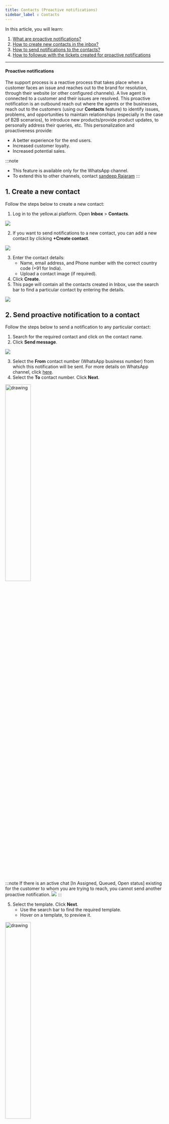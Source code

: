 ```yaml
---
title: Contacts (Proactive notifications)
sidebar_label : Contacts 
---
```


In this article, you will learn: 
1. [What are proactive notifications?](#defination)
2. [How to create new contacts in the inbox?](#1)
3. [How to send notifications to the contacts?](#2)
4. [How to followup with the tickets created for proactive notifications](#3)

------



#### <a name="defination"></a>  **Proactive notifications**

The support process is a reactive process that takes place when a customer faces an issue and reaches out to the brand for resolution, through their website (or other configured channels). A live agent is connected to a customer and their issues are resolved. 
This proactive notification is an outbound reach out where the agents or the businesses, reach out to the customers (using our **Contacts** feature) to identify issues, problems, and opportunities to maintain relationships (especially in the case of B2B scenarios), to introduce new products/provide product updates, to personally address their queries, etc. This personalization and proactiveness provide:
- A better experience for the end users. 
- Increased customer loyalty.
- Increased potential sales.

:::note 
* This feature is available only for the WhatsApp channel.   
* To extend this to other channels, contact [sandeep Rajaram](mailto:sandeep.rajaram@yellow.ai)
:::

## <a name="1"></a> 1. Create a new contact 

Follow the steps below to create a new contact:  

1. Log in to the yellow.ai platform. Open **Inbox** > **Contacts**. 

![](https://i.imgur.com/n9Sgfrq.png)

2. If you want to send notifications to a new contact, you can add a new contact by clicking **+Create contact**.  

![](https://i.imgur.com/EyUiBa0.png)  

3. Enter the contact details: 
	- Name, email address, and Phone number with the correct country code (+91 for India). 
	- Upload a contact image (if required). 
4. Click **Create**. 
5. This page will contain all the contacts created in Inbox, use the search bar to find a particular contact by entering the details. 

![](https://i.imgur.com/Za2s5v6.png)



## <a name="2"></a>  2. Send proactive notification to a contact 



Follow the steps below to send a notification to any particular contact:  

1. Search for the required contact and click on the contact name. 
2. Click **Send message**. 

![](https://i.imgur.com/KocHhhp.png)

3. Select the **From** contact number (WhatsApp business number) from which this notification will be sent. For more details on WhatsApp channel, click [here](https://docs.yellow.ai/docs/platform_concepts/channelConfiguration/whatsapp-configuration). 
4. Select the **To** contact number. Click **Next**. 


<img src="https://i.imgur.com/aTNnnoI.png" alt="drawing" width="40%"/>

:::note
If there is an active chat [In Assigned, Queued, Open status] existing for the customer to whom you are trying to reach, you cannot send another proactive notification.
![](https://i.imgur.com/ZRAJhLL.png)
:::

5. Select the template. Click **Next**. 
	- Use the search bar to find the required template. 
	- Hover on a template, to preview it. 

<img src="https://i.imgur.com/NyoAjdh.png" alt="drawing" width="40%"/>

6. You can attach media/ variables/ dynamic content and click **Next**. 

<img src="https://i.imgur.com/91jzw4O.png" alt="drawing" width="70%"/>

7. Add the following details and click **Create ticket and send**: 
	- Select the **Priority**.
	- Select **Assignee** from the drop-down to assign this ticket to an inbox agent. 
	- Add a **Description**. 

<img src="https://i.imgur.com/VxFCRYN.png" alt="drawing" width="40%"/>

8. A ticket will be created and assigned to the agent. These details will be visible on the **Timeline** tab.

<img src="https://i.imgur.com/oUb3kba.png" alt="drawing" width="50%"/>


:::note
- Ticket creation through the contacts tab will take 1-2 minutes to process because Inbox verifies that the user number entered is valid or invalid before creating a ticket. Once the message is sent it will not get updated automatically, you must refresh the page to update ticket status. 

	- **Verification message**  
		<img src="https://i.imgur.com/gK1uMBF.png" alt="drawing" width="50%"/>  

	- **Failure message**  
		<img src="https://i.imgur.com/tbit8zO.png" alt="drawing" width="50%"/>  

	- **Success message**  
		<img src="https://i.imgur.com/EQfLVEv.png" alt="drawing" width="50%"/>  


:::

## <a name="3"></a> 3. Chat with the contact 

Follow the steps below to follow up with the contact after the notification is sent:
   
1. Once the number is verified, the ticket is created and a notification is sent to the contact, you can view it on the **Chats** tab.
2. On [chats](https://docs.yellow.ai/docs/platform_concepts/inbox/chats/getstartedwithlivechat), ticket details, and the chat screen will be open (to the assigned inbox agent). 
	- Depending on the agent to whom the ticket is assigned, tickets will be visible on the My Chats tab.
	- Admins can see this chat on the Active chats tab. 


<img src="https://i.imgur.com/RB5TnXj.png" alt="drawing" width="100%"/>

3. When the contact responds to the notification, the Chat restriction is lifted and the agents can have a free-flow conversation. 

:::note
As per [WhatsApp guidelines](https://docs.yellow.ai/docs/platform_concepts/inbox/chats/whatsapp-24hr-window-policy), live agents cannot have a free flowing conversation with the customers up until they respond back to the proactive template message sent by the agents. Once the customer responds, the 24hr session rule is lifted and agents can handhold the customer to resolution. 
:::

